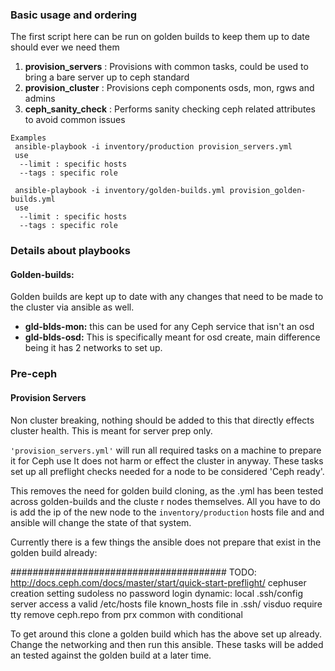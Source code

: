 
### Basic usage and ordering

The first script here can be run on golden builds to keep them up to date should ever we need them


1. **provision_servers** : Provisions with common tasks, could be used to bring a bare server up to ceph standard
2. **provision_cluster** : Provisions ceph components osds, mon, rgws and admins
3. **ceph_sanity_check** : Performs sanity checking ceph related attributes to avoid common issues

```
Examples
 ansible-playbook -i inventory/production provision_servers.yml
 use
  --limit : specific hosts
  --tags : specific role

 ansible-playbook -i inventory/golden-builds.yml provision_golden-builds.yml
 use
  --limit : specific hosts
  --tags : specific role
```

###  Details about playbooks

#### Golden-builds:
 Golden builds are kept up to date with any changes that need to be made to the cluster via ansible as well.

* **gld-blds-mon:**
  this can be used for any Ceph service that isn't an osd
* **gld-blds-osd:**
  This is specifically meant for osd create, main difference being it has 2 networks to set up.


### Pre-ceph

#### Provision Servers
 Non cluster breaking, nothing should be added to this that directly effects cluster health. This is meant for
 server prep only.
 
 `'provision_servers.yml'` will run all required tasks on a machine to prepare it for Ceph use
 It does not harm or effect the cluster in anyway. These tasks set up all preflight checks needed for a node
 to be considered 'Ceph ready'. 

 This removes the need for golden build cloning, as the .yml has been tested across golden-builds and the cluste r nodes themselves. All you have to do is add the ip of the new node to the `inventory/production` hosts file and and ansible will change the state of that system. 

 Currently there is a few things the ansible does not prepare that exist in the golden build already:

#######################################
 TODO: http://docs.ceph.com/docs/master/start/quick-start-preflight/
  cephuser creation
  setting sudoless no password login
  dynamic:
    local .ssh/config server access
    a valid /etc/hosts file
  known_hosts file in .ssh/
  visduo require tty
  remove ceph.repo from prx common with conditional

  
 To get around this clone a golden build which has the above set up already. Change the networking and 
 then run this ansible. These tasks will be added an tested against the golden build at a later time. 


